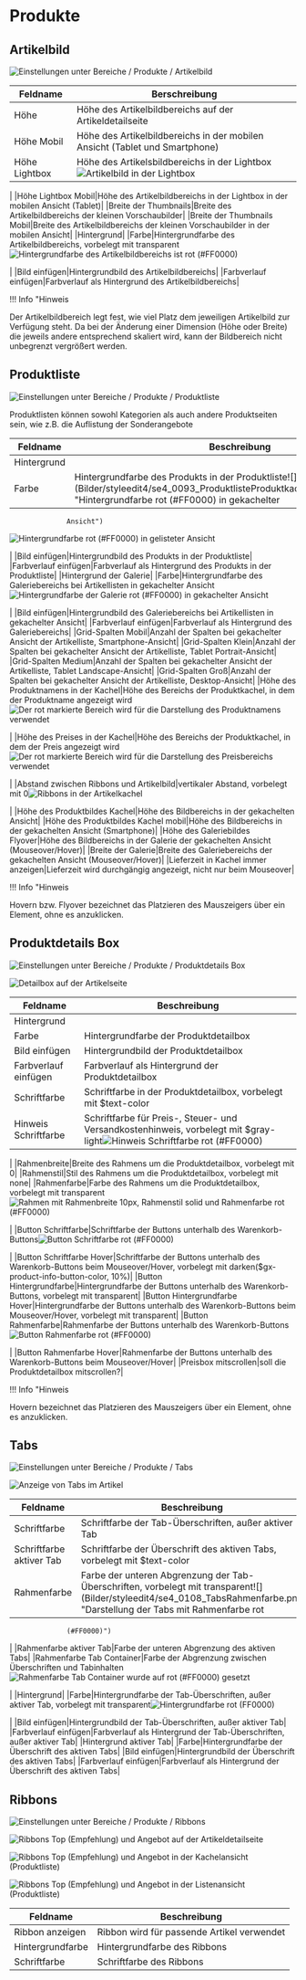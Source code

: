 # Produkte 

## Artikelbild 

![](Bilder/styleedit4/se4_0089_BereicheProdukteArtikelbild.png "Einstellungen unter Bereiche / Produkte /
        Artikelbild")

|Feldname|Berschreibung|
|--------|-------------|
|Höhe|Höhe des Artikelbildbereichs auf der Artikeldetailseite|
|Höhe Mobil|Höhe des Artikelbildbereichs in der mobilen Ansicht \(Tablet und Smartphone\)|
|Höhe Lightbox|Höhe des Artikelsbildbereichs in der Lightbox![](Bilder/styleedit4/se4_0090_ArtikelbildLightbox.png "Artikelbild in der Lightbox")

|
|Höhe Lightbox Mobil|Höhe des Artikelbildbereichs in der Lightbox in der mobilen Ansicht \(Tablet\)|
|Breite der Thumbnails|Breite des Artikelbildbereichs der kleinen Vorschaubilder|
|Breite der Thumbnails Mobil|Breite des Artikelbildbereichs der kleinen Vorschaubilder in der mobilen Ansicht|
|Hintergrund|
|Farbe|Hintergrundfarbe des Artikelbildbereichs, vorbelegt mit transparent![](Bilder/styleedit4/se4_0091_ArtikelbildHIntergrundfarbe.png "Hintergrundfarbe des Artikelbildbereichs ist rot
                  (#FF0000)")

|
|Bild einfügen|Hintergrundbild des Artikelbildbereichs|
|Farbverlauf einfügen|Farbverlauf als Hintergrund des Artikelbildbereichs|

!!! Info "Hinweis
	

Der Artikelbildbereich legt fest, wie viel Platz dem jeweiligen Artikelbild zur Verfügung steht. Da bei der Änderung einer Dimension \(Höhe oder Breite\) die jeweils andere entsprechend skaliert wird, kann der Bildbereich nicht unbegrenzt vergrößert werden.

## Produktliste 

![](Bilder/styleedit4/se4_0092_BereicheProdukteProduktliste.png "Einstellungen unter Bereiche / Produkte /
        Produktliste")

Produktlisten können sowohl Kategorien als auch andere Produktseiten sein, wie z.B. die Auflistung der Sonderangebote

|Feldname|Beschreibung|
|--------|------------|
|Hintergrund|
|Farbe|Hintergrundfarbe des Produkts in der Produktliste![](Bilder/styleedit4/se4_0093_ProduktlisteProduktkachelHintergrundfarbe.png "Hintergrundfarbe rot (#FF0000) in gekachelter
                  Ansicht")

![](Bilder/styleedit4/se4_0094_ProduktlisteProdukteintragHintergrundfarbe.png "Hintergrundfarbe rot (#FF0000) in gelisteter
                  Ansicht")

|
|Bild einfügen|Hintergrundbild des Produkts in der Produktliste|
|Farbverlauf einfügen|Farbverlauf als Hintergrund des Produkts in der Produktliste|
|Hintergrund der Galerie|
|Farbe|Hintergrundfarbe des Galeriebereichs bei Artikellisten in gekachelter Ansicht![](Bilder/styleedit4/se4_0095_ProduktlisteHintergrundfarbeGalerie.png "Hintergrundfarbe der Galerie rot (#FF0000) in
                  gekachelter Ansicht")

|
|Bild einfügen|Hintergrundbild des Galeriebereichs bei Artikellisten in gekachelter Ansicht|
|Farbverlauf einfügen|Farbverlauf als Hintergrund des Galeriebereichs|
|Grid-Spalten Mobil|Anzahl der Spalten bei gekachelter Ansicht der Artikelliste, Smartphone-Ansicht|
|Grid-Spalten Klein|Anzahl der Spalten bei gekachelter Ansicht der Artikelliste, Tablet Portrait-Ansicht|
|Grid-Spalten Medium|Anzahl der Spalten bei gekachelter Ansicht der Artikelliste, Tablet Landscape-Ansicht|
|Grid-Spalten Groß|Anzahl der Spalten bei gekachelter Ansicht der Artikelliste, Desktop-Ansicht|
|Höhe des Produktnamens in der Kachel|Höhe des Bereichs der Produktkachel, in dem der Produktname angezeigt wird![](Bilder/styleedit4/se4_0096_ProduktlisteHoeheProduktname.png "Der rot markierte Bereich wird für die Darstellung
                  des Produktnamens verwendet")

|
|Höhe des Preises in der Kachel|Höhe des Bereichs der Produktkachel, in dem der Preis angezeigt wird![](Bilder/styleedit4/se4_0097_ProduktlisteHoehePreis.png "Der rot markierte Bereich wird für die Darstellung
                  des Preisbereichs verwendet")

|
|Abstand zwischen Ribbons und Artikelbild|vertikaler Abstand, vorbelegt mit 0![](Bilder/styleedit4/se4_0100_RibbonsArtikelkachel.png "Ribbons in der Artikelkachel")

|
|Höhe des Produktbildes Kachel|Höhe des Bildbereichs in der gekachelten Ansicht|
|Höhe des Produktbildes Kachel mobil|Höhe des Bildbereichs in der gekachelten Ansicht \(Smartphone\)|
|Höhe des Galeriebildes Flyover|Höhe des Bildbereichs in der Galerie der gekachelten Ansicht \(Mouseover/Hover\)|
|Breite der Galerie|Breite des Galeriebereichs der gekachelten Ansicht \(Mouseover/Hover\)|
|Lieferzeit in Kachel immer anzeigen|Lieferzeit wird durchgängig angezeigt, nicht nur beim Mouseover|

!!! Info "Hinweis
	

Hovern bzw. Flyover bezeichnet das Platzieren des Mauszeigers über ein Element, ohne es anzuklicken.

## Produktdetails Box 

![](Bilder/styleedit4/se4_0099_BereicheProdukteProduktdetailsBox.png "Einstellungen unter Bereiche / Produkte /
        Produktdetails Box")

![](Bilder/styleedit4/se4_0101_Produktdetailbox.png "Detailbox auf der Artikelseite")

|Feldname|Beschreibung|
|--------|------------|
|Hintergrund|
|Farbe|Hintergrundfarbe der Produktdetailbox|
|Bild einfügen|Hintergrundbild der Produktdetailbox|
|Farbverlauf einfügen|Farbverlauf als Hintergrund der Produktdetailbox|
|Schriftfarbe|Schriftfarbe in der Produktdetailbox, vorbelegt mit $text-color|
|Hinweis Schriftfarbe|Schriftfarbe für Preis-, Steuer- und Versandkostenhinweis, vorbelegt mit $gray-light![](Bilder/styleedit4/se4_0102_ProduktdetailboxSchriftfarbeHinweis.png "Hinweis Schriftfarbe rot (#FF0000)")

|
|Rahmenbreite|Breite des Rahmens um die Produktdetailbox, vorbelegt mit 0|
|Rahmenstil|Stil des Rahmens um die Produktdetailbox, vorbelegt mit none|
|Rahmenfarbe|Farbe des Rahmens um die Produktdetailbox, vorbelegt mit transparent![](Bilder/styleedit4/se4_0103_ProduktdetailboxRahmen.png "Rahmen mit Rahmenbreite 10px,
                  Rahmenstil solid und
                  Rahmenfarbe rot (#FF0000)")

|
|Button Schriftfarbe|Schriftfarbe der Buttons unterhalb des Warenkorb-Buttons![](Bilder/styleedit4/se4_0104_ProduktdetailboxButtonSchriftfarbe.png "Button Schriftfarbe rot (#FF0000)")

|
|Button Schriftfarbe Hover|Schriftfarbe der Buttons unterhalb des Warenkorb-Buttons beim Mouseover/Hover, vorbelegt mit darken\($gx-product-info-button-color, 10%\)|
|Button Hintergrundfarbe|Hintergrundfarbe der Buttons unterhalb des Warenkorb-Buttons, vorbelegt mit transparent|
|Button Hintergrundfarbe Hover|Hintergrundfarbe der Buttons unterhalb des Warenkorb-Buttons beim Mouseover/Hover, vorbelegt mit transparent|
|Button Rahmenfarbe|Rahmenfarbe der Buttons unterhalb des Warenkorb-Buttons![](Bilder/styleedit4/se4_0105_ProduktdetailboxButtonRahmenfarbe.png "Button Rahmenfarbe rot (#FF0000)")

|
|Button Rahmenfarbe Hover|Rahmenfarbe der Buttons unterhalb des Warenkorb-Buttons beim Mouseover/Hover|
|Preisbox mitscrollen|soll die Produktdetailbox mitscrollen?|

!!! Info "Hinweis
	

Hovern bezeichnet das Platzieren des Mauszeigers über ein Element, ohne es anzuklicken.

## Tabs 

![](Bilder/styleedit4/se4_0106_BereicheProdukteTabs.png "Einstellungen unter Bereiche / Produkte /
        Tabs")

![](Bilder/styleedit4/se4_0107_Tabs.png "Anzeige von Tabs im Artikel")

|Feldname|Beschreibung|
|--------|------------|
|Schriftfarbe|Schriftfarbe der Tab-Überschriften, außer aktiver Tab|
|Schriftfarbe aktiver Tab|Schriftfarbe der Überschrift des aktiven Tabs, vorbelegt mit $text-color|
|Rahmenfarbe|Farbe der unteren Abgrenzung der Tab-Überschriften, vorbelegt mit transparent![](Bilder/styleedit4/se4_0108_TabsRahmenfarbe.png "Darstellung der Tabs mit Rahmenfarbe rot
                  (#FF0000)")

|
|Rahmenfarbe aktiver Tab|Farbe der unteren Abgrenzung des aktiven Tabs|
|Rahmenfarbe Tab Container|Farbe der Abgrenzung zwischen Überschriften und Tabinhalten![](Bilder/styleedit4/se4_0109_TabsRahmenfarbeTabContainer.png "Rahmenfarbe Tab Container wurde auf rot (#FF0000)
                  gesetzt")

|
|Hintergrund|
|Farbe|Hintergrundfarbe der Tab-Überschriften, außer aktiver Tab, vorbelegt mit transparent![](Bilder/styleedit4/se4_0110_TabsHintergrundfarbe.png "Hintergrundfarbe rot (FF0000)")

|
|Bild einfügen|Hintergrundbild der Tab-Überschriften, außer aktiver Tab|
|Farbverlauf einfügen|Farbverlauf als Hintergrund der Tab-Überschriften, außer aktiver Tab|
|Hintergrund aktiver Tab|
|Farbe|Hintergrundfarbe der Überschrift des aktiven Tabs|
|Bild einfügen|Hintergrundbild der Überschrift des aktiven Tabs|
|Farbverlauf einfügen|Farbverlauf als Hintergrund der Überschrift des aktiven Tabs|

## Ribbons 

![](Bilder/styleedit4/se4_0111_BereicheProdukteRibbons.png "Einstellungen unter Bereiche / Produkte /
        Ribbons")

![](Bilder/styleedit4/se4_0112_RibbonsDetailseite.png "Ribbons Top (Empfehlung) und
        Angebot auf der Artikeldetailseite")

![](Bilder/styleedit4/se4_0113_RibbonsKachel.png "Ribbons Top (Empfehlung) und
        Angebot in der Kachelansicht (Produktliste)")

![](Bilder/styleedit4/se4_0114_RibbonsListe.png "Ribbons Top (Empfehlung) und
        Angebot in der Listenansicht (Produktliste)")

|Feldname|Beschreibung|
|--------|------------|
|Ribbon anzeigen|Ribbon wird für passende Artikel verwendet|
|Hintergrundfarbe|Hintergrundfarbe des Ribbons|
|Schriftfarbe|Schriftfarbe des Ribbons|



